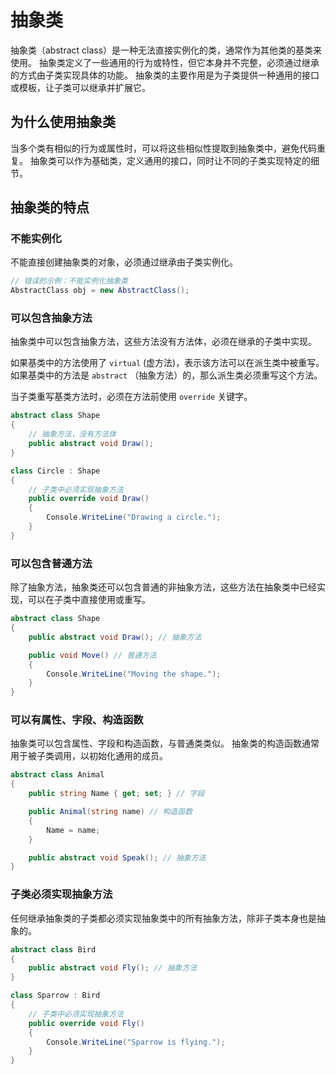 # 抽象类

抽象类（abstract class）是一种无法直接实例化的类，通常作为其他类的基类来使用。
抽象类定义了一些通用的行为或特性，但它本身并不完整，必须通过继承的方式由子类实现具体的功能。
抽象类的主要作用是为子类提供一种通用的接口或模板，让子类可以继承并扩展它。

## 为什么使用抽象类

当多个类有相似的行为或属性时，可以将这些相似性提取到抽象类中，避免代码重复。
抽象类可以作为基础类，定义通用的接口，同时让不同的子类实现特定的细节。

## 抽象类的特点

### 不能实例化

不能直接创建抽象类的对象，必须通过继承由子类实例化。

```cs
// 错误的示例：不能实例化抽象类
AbstractClass obj = new AbstractClass();
```

### 可以包含抽象方法

抽象类中可以包含抽象方法，这些方法没有方法体，必须在继承的子类中实现。

如果基类中的方法使用了 `virtual` (虚方法)，表示该方法可以在派生类中被重写。
如果基类中的方法是 `abstract` （抽象方法）的，那么派生类必须重写这个方法。

当子类重写基类方法时，必须在方法前使用 `override` 关键字。

```cs
abstract class Shape
{
    // 抽象方法，没有方法体
    public abstract void Draw();
}

class Circle : Shape
{
    // 子类中必须实现抽象方法
    public override void Draw()
    {
        Console.WriteLine("Drawing a circle.");
    }
}
```

### 可以包含普通方法

除了抽象方法，抽象类还可以包含普通的非抽象方法，这些方法在抽象类中已经实现，可以在子类中直接使用或重写。

```cs
abstract class Shape
{
    public abstract void Draw(); // 抽象方法

    public void Move() // 普通方法
    {
        Console.WriteLine("Moving the shape.");
    }
}
```

### 可以有属性、字段、构造函数

抽象类可以包含属性、字段和构造函数，与普通类类似。
抽象类的构造函数通常用于被子类调用，以初始化通用的成员。

```cs
abstract class Animal
{
    public string Name { get; set; } // 字段

    public Animal(string name) // 构造函数
    {
        Name = name;
    }

    public abstract void Speak(); // 抽象方法
}
```

### 子类必须实现抽象方法

任何继承抽象类的子类都必须实现抽象类中的所有抽象方法，除非子类本身也是抽象的。

```cs
abstract class Bird
{
    public abstract void Fly(); // 抽象方法
}

class Sparrow : Bird
{
    // 子类中必须实现抽象方法
    public override void Fly()
    {
        Console.WriteLine("Sparrow is flying.");
    }
}
```
